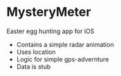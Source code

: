 # MysteryMeter
Easter egg hunting app for iOS

- Contains a simple radar animation
- Uses location
- Logic for simple gps-advernture
- Data is stub
